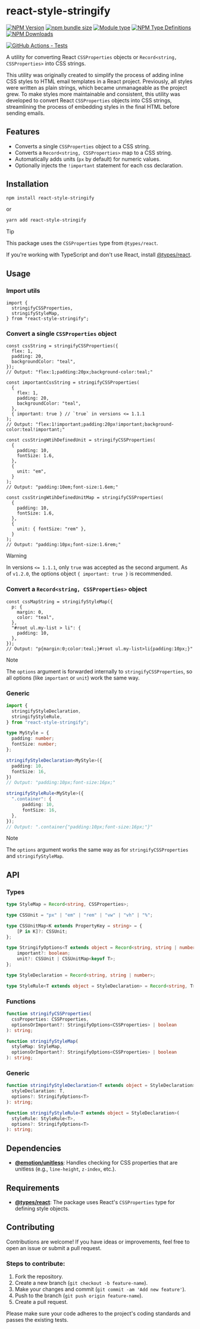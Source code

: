 # react-style-stringify

[![NPM Version](https://img.shields.io/npm/v/react-style-stringify)](https://www.npmjs.com/package/react-style-stringify)
[![npm bundle size](https://img.shields.io/bundlephobia/min/react-style-stringify/latest)](https://www.npmjs.com/package/react-style-stringify)
[![Module type](https://img.shields.io/badge/module_type-cjs%2Besm-f7df1e)](https://www.npmjs.com/package/react-style-stringify)
[![NPM Type Definitions](https://img.shields.io/npm/types/react-style-stringify?color=3178C6)](https://www.npmjs.com/package/react-style-stringify)
[![NPM Downloads](https://img.shields.io/npm/dm/react-style-stringify)](https://www.npmjs.com/package/react-style-stringify)

[![GitHub Actions - Tests](https://github.com/arkarlov/react-style-stringify/actions/workflows/tests.yml/badge.svg?branch=main)](https://github.com/arkarlov/react-style-stringify/actions/workflows/tests.yml)

A utility for converting React `CSSProperties` objects or `Record<string, CSSProperties>` into CSS strings.

This utility was originally created to simplify the process of adding inline CSS styles to HTML email templates in a React project. Previously, all styles were written as plain strings, which became unmanageable as the project grew. To make styles more maintainable and consistent, this utility was developed to convert React `CSSProperties` objects into CSS strings, streamlining the process of embedding styles in the final HTML before sending emails.

## Features

- Converts a single `CSSProperties` object to a CSS string.
- Converts a `Record<string, CSSProperties>` map to a CSS string.
- Automatically adds units (`px` by default) for numeric values.
- Optionally injects the `!important` statement for each css declaration.

## Installation

```bash
npm install react-style-stringify
```

or

```bash
yarn add react-style-stringify
```

> [!TIP]
> This package uses the `CSSProperties` type from `@types/react`.
>
> If you're working with TypeScript and don't use React, install [@types/react](https://www.npmjs.com/package/@types/react).

## Usage

### Import utils

```tsx
import {
  stringifyCSSProperties,
  stringifyStyleMap,
} from "react-style-stringify";
```

### Convert a single `CSSProperties` object

```tsx
const cssString = stringifyCSSProperties({
  flex: 1,
  padding: 20,
  backgroundColor: "teal",
});
// Output: "flex:1;padding:20px;background-color:teal;"

const importantCssString = stringifyCSSProperties(
  {
    flex: 1,
    padding: 20,
    backgroundColor: "teal",
  },
  { important: true } // `true` in versions <= 1.1.1
);
// Output: "flex:1!important;padding:20px!important;background-color:teal!important;"

const cssStringWtihDefinedUnit = stringifyCSSProperties(
  {
    padding: 10,
    fontSize: 1.6,
  },
  {
    unit: "em",
  }
);
// Output: "padding:10em;font-size:1.6em;"

const cssStringWtihDefinedUnitMap = stringifyCSSProperties(
  {
    padding: 10,
    fontSize: 1.6,
  },
  {
    unit: { fontSize: "rem" },
  }
);
// Output: "padding:10px;font-size:1.6rem;"
```

> [!WARNING]
> In versions `<= 1.1.1`, only `true` was accepted as the second argument.
> As of `v1.2.0`, the options object `{ important: true }` is recommended.

### Convert a `Record<string, CSSProperties>` object

```tsx
const cssMapString = stringifyStyleMap({
  p: {
    margin: 0,
    color: "teal",
  },
  "#root ul.my-list > li": {
    padding: 10,
  },
});
// Output: "p{margin:0;color:teal;}#root ul.my-list>li{padding:10px;}"
```

> [!NOTE]
> The `options` argument is forwarded internally to `stringifyCSSProperties`, so all options (like `important` or `unit`) work the same way.

### Generic

```ts
import {
  stringifyStyleDeclaration,
  stringifyStyleRule,
} from "react-style-stringify";

type MyStyle = {
  padding: number;
  fontSize: number;
};

stringifyStyleDeclaration<MyStyle>({
  padding: 10,
  fontSize: 16,
})
// Output: "padding:10px;font-size:16px;"

stringifyStyleRule<MyStyle>({
  ".container": {
      padding: 10,
      fontSize: 16,
  },
});
// Output: ".container{"padding:10px;font-size:16px;"}"
```

> [!NOTE]
> The `options` argument works the same way as for `stringifyCSSProperties` and `stringifyStyleMap`.

## API

### Types

```ts
type StyleMap = Record<string, CSSProperties>;

type CSSUnit = "px" | "em" | "rem" | "vw" | "vh" | "%";

type CSSUnitMap<K extends PropertyKey = string> = {
    [P in K]?: CSSUnit;
};

type StringifyOptions<T extends object = Record<string, string | number>> = {
    important?: boolean;
    unit?: CSSUnit | CSSUnitMap<keyof T>;
};

type StyleDeclaration = Record<string, string | number>;

type StyleRule<T extends object = StyleDeclaration> = Record<string, T>;
```

### Functions

```ts
function stringifyCSSProperties(
  cssProperties: CSSProperties,
  optionsOrImportant?: StringifyOptions<CSSProperties> | boolean
): string;

function stringifyStyleMap(
  styleMap: StyleMap,
  optionsOrImportant?: StringifyOptions<CSSProperties> | boolean
): string;
```

### Generic

```ts
function stringifyStyleDeclaration<T extends object = StyleDeclaration>(
  styleDeclaration: T,
  options?: StringifyOptions<T>
): string;

function stringifyStyleRule<T extends object = StyleDeclaration>(
  styleRule: StyleRule<T>,
  options?: StringifyOptions<T>
): string;
```

## Dependencies

- **[@emotion/unitless](https://www.npmjs.com/package/@emotion/unitless)**: Handles checking for CSS properties that are unitless (e.g., `line-height`, `z-index`, etc.).

## Requirements

- **[@types/react](https://www.npmjs.com/package/@types/react)**: The package uses React's `CSSProperties` type for defining style objects.

## Contributing

Contributions are welcome! If you have ideas or improvements, feel free to open an issue or submit a pull request.

### Steps to contribute:

1. Fork the repository.
2. Create a new branch (`git checkout -b feature-name`).
3. Make your changes and commit (`git commit -am 'Add new feature'`).
4. Push to the branch (`git push origin feature-name`).
5. Create a pull request.

Please make sure your code adheres to the project's coding standards and passes the existing tests.
